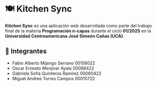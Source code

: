 # 🍽️ Kitchen Sync

**Kitchen Sync** es una aplicación web desarrollada como parte del trabajo final de la materia **Programación n-capas** durante el ciclo **01/2025** en la **Universidad Centroamericana José Simeón Cañas (UCA)**.

## 👥 Integrantes

- Fabio Alberto Mijango Serrano 00156022
- Oscar Ernesto Menjivar Ayala 00068422
- Gabriela Sofia Quinteros Ramirez 00060422
- Miguel Andree Torres Campos 00015722
